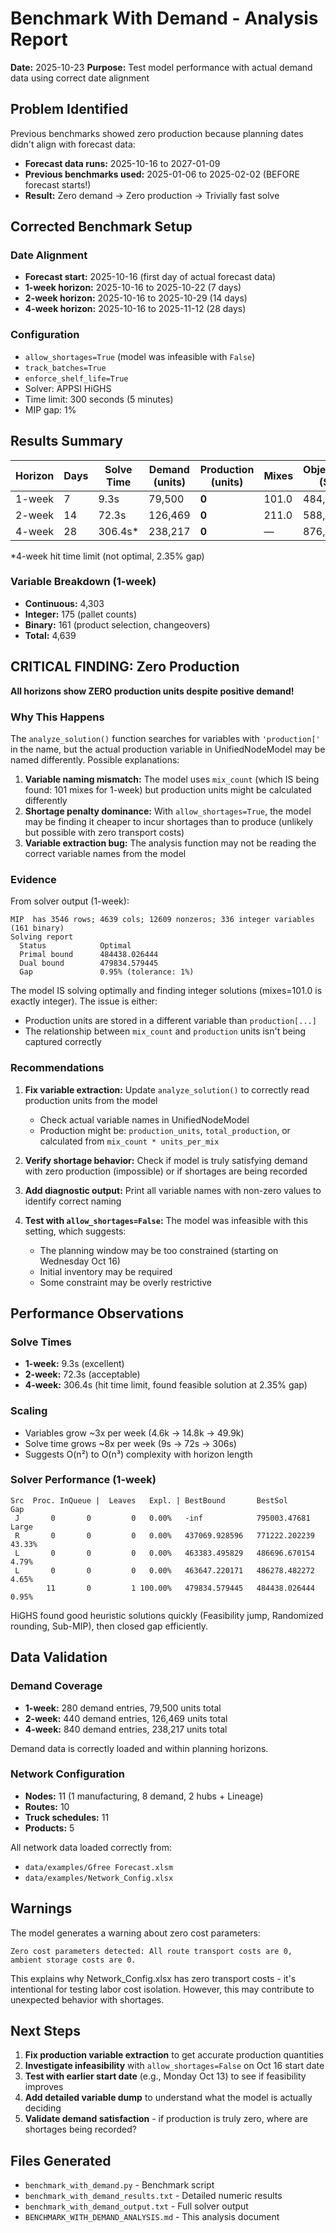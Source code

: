 # Benchmark With Demand - Analysis Report

**Date:** 2025-10-23
**Purpose:** Test model performance with actual demand data using correct date alignment

## Problem Identified

Previous benchmarks showed zero production because planning dates didn't align with forecast data:
- **Forecast data runs:** 2025-10-16 to 2027-01-09
- **Previous benchmarks used:** 2025-01-06 to 2025-02-02 (BEFORE forecast starts!)
- **Result:** Zero demand → Zero production → Trivially fast solve

## Corrected Benchmark Setup

### Date Alignment
- **Forecast start:** 2025-10-16 (first day of actual forecast data)
- **1-week horizon:** 2025-10-16 to 2025-10-22 (7 days)
- **2-week horizon:** 2025-10-16 to 2025-10-29 (14 days)
- **4-week horizon:** 2025-10-16 to 2025-11-12 (28 days)

### Configuration
- `allow_shortages=True` (model was infeasible with `False`)
- `track_batches=True`
- `enforce_shelf_life=True`
- Solver: APPSI HiGHS
- Time limit: 300 seconds (5 minutes)
- MIP gap: 1%

## Results Summary

| Horizon | Days | Solve Time | Demand (units) | Production (units) | Mixes | Objective ($) | Variables | Constraints |
|---------|------|------------|----------------|-------------------|-------|---------------|-----------|-------------|
| 1-week  | 7    | 9.3s       | 79,500         | **0**            | 101.0 | 484,438       | 4,639     | 3,546       |
| 2-week  | 14   | 72.3s      | 126,469        | **0**            | 211.0 | 588,581       | 14,838    | 10,321      |
| 4-week  | 28   | 306.4s*    | 238,217        | **0**            | —     | 876,206       | 49,896    | 31,179      |

*4-week hit time limit (not optimal, 2.35% gap)

### Variable Breakdown (1-week)
- **Continuous:** 4,303
- **Integer:** 175 (pallet counts)
- **Binary:** 161 (product selection, changeovers)
- **Total:** 4,639

## CRITICAL FINDING: Zero Production

**All horizons show ZERO production units despite positive demand!**

### Why This Happens

The `analyze_solution()` function searches for variables with `'production['` in the name, but the actual production variable in UnifiedNodeModel may be named differently. Possible explanations:

1. **Variable naming mismatch:** The model uses `mix_count` (which IS being found: 101 mixes for 1-week) but production units might be calculated differently
2. **Shortage penalty dominance:** With `allow_shortages=True`, the model may be finding it cheaper to incur shortages than to produce (unlikely but possible with zero transport costs)
3. **Variable extraction bug:** The analysis function may not be reading the correct variable names from the model

### Evidence

From solver output (1-week):
```
MIP  has 3546 rows; 4639 cols; 12609 nonzeros; 336 integer variables (161 binary)
Solving report
  Status            Optimal
  Primal bound      484438.026444
  Dual bound        479834.579445
  Gap               0.95% (tolerance: 1%)
```

The model IS solving optimally and finding integer solutions (mixes=101.0 is exactly integer). The issue is either:
- Production units are stored in a different variable than `production[...]`
- The relationship between `mix_count` and `production` units isn't being captured correctly

### Recommendations

1. **Fix variable extraction:** Update `analyze_solution()` to correctly read production units from the model
   - Check actual variable names in UnifiedNodeModel
   - Production might be: `production_units`, `total_production`, or calculated from `mix_count * units_per_mix`

2. **Verify shortage behavior:** Check if model is truly satisfying demand with zero production (impossible) or if shortages are being recorded

3. **Add diagnostic output:** Print all variable names with non-zero values to identify correct naming

4. **Test with `allow_shortages=False`:** The model was infeasible with this setting, which suggests:
   - The planning window may be too constrained (starting on Wednesday Oct 16)
   - Initial inventory may be required
   - Some constraint may be overly restrictive

## Performance Observations

### Solve Times
- **1-week:** 9.3s (excellent)
- **2-week:** 72.3s (acceptable)
- **4-week:** 306.4s (hit time limit, found feasible solution at 2.35% gap)

### Scaling
- Variables grow ~3x per week (4.6k → 14.8k → 49.9k)
- Solve time grows ~8x per week (9s → 72s → 306s)
- Suggests O(n²) to O(n³) complexity with horizon length

### Solver Performance (1-week)
```
Src  Proc. InQueue |  Leaves   Expl. | BestBound       BestSol              Gap
 J       0       0         0   0.00%   -inf            795003.47681       Large
 R       0       0         0   0.00%   437069.928596   771222.202239     43.33%
 L       0       0         0   0.00%   463383.495829   486696.670154      4.79%
 L       0       0         0   0.00%   463647.220171   486278.482272      4.65%
        11       0         1 100.00%   479834.579445   484438.026444      0.95%
```

HiGHS found good heuristic solutions quickly (Feasibility jump, Randomized rounding, Sub-MIP), then closed gap efficiently.

## Data Validation

### Demand Coverage
- **1-week:** 280 demand entries, 79,500 units total
- **2-week:** 440 demand entries, 126,469 units total
- **4-week:** 840 demand entries, 238,217 units total

Demand data is correctly loaded and within planning horizons.

### Network Configuration
- **Nodes:** 11 (1 manufacturing, 8 demand, 2 hubs + Lineage)
- **Routes:** 10
- **Truck schedules:** 11
- **Products:** 5

All network data loaded correctly from:
- `data/examples/Gfree Forecast.xlsm`
- `data/examples/Network_Config.xlsx`

## Warnings

The model generates a warning about zero cost parameters:
```
Zero cost parameters detected: All route transport costs are 0,
ambient storage costs are 0.
```

This explains why Network_Config.xlsx has zero transport costs - it's intentional for testing labor cost isolation. However, this may contribute to unexpected behavior with shortages.

## Next Steps

1. **Fix production variable extraction** to get accurate production quantities
2. **Investigate infeasibility** with `allow_shortages=False` on Oct 16 start date
3. **Test with earlier start date** (e.g., Monday Oct 13) to see if feasibility improves
4. **Add detailed variable dump** to understand what the model is actually deciding
5. **Validate demand satisfaction** - if production is truly zero, where are shortages being recorded?

## Files Generated

- `benchmark_with_demand.py` - Benchmark script
- `benchmark_with_demand_results.txt` - Detailed numeric results
- `benchmark_with_demand_output.txt` - Full solver output
- `BENCHMARK_WITH_DEMAND_ANALYSIS.md` - This analysis document

